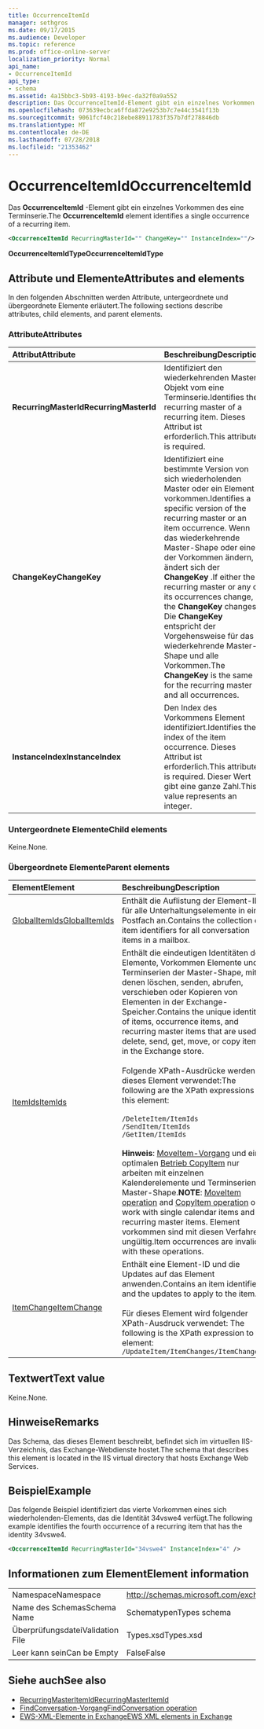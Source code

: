 ```yaml
---
title: OccurrenceItemId
manager: sethgros
ms.date: 09/17/2015
ms.audience: Developer
ms.topic: reference
ms.prod: office-online-server
localization_priority: Normal
api_name:
- OccurrenceItemId
api_type:
- schema
ms.assetid: 4a15bbc3-5b93-4193-b9ec-da32f0a9a552
description: Das OccurrenceItemId-Element gibt ein einzelnes Vorkommen des eine Terminserie.
ms.openlocfilehash: 073639ecbca6ffda872e9253b7c7e44c3541f13b
ms.sourcegitcommit: 9061fcf40c218ebe88911783f357b7df278846db
ms.translationtype: MT
ms.contentlocale: de-DE
ms.lasthandoff: 07/28/2018
ms.locfileid: "21353462"
---
```

# <a name="occurrenceitemid"></a><span data-ttu-id="7889b-103">OccurrenceItemId</span><span class="sxs-lookup"><span data-stu-id="7889b-103">OccurrenceItemId</span></span>

<span data-ttu-id="7889b-104">Das **OccurrenceItemId** -Element gibt ein einzelnes Vorkommen des eine Terminserie.</span><span class="sxs-lookup"><span data-stu-id="7889b-104">The **OccurrenceItemId** element identifies a single occurrence of a recurring item.</span></span> 
  
```XML
<OccurrenceItemId RecurringMasterId="" ChangeKey="" InstanceIndex=""/>
```

<span data-ttu-id="7889b-105">**OccurrenceItemIdType**</span><span class="sxs-lookup"><span data-stu-id="7889b-105">**OccurrenceItemIdType**</span></span>

## <a name="attributes-and-elements"></a><span data-ttu-id="7889b-106">Attribute und Elemente</span><span class="sxs-lookup"><span data-stu-id="7889b-106">Attributes and elements</span></span>

<span data-ttu-id="7889b-107">In den folgenden Abschnitten werden Attribute, untergeordnete und übergeordnete Elemente erläutert.</span><span class="sxs-lookup"><span data-stu-id="7889b-107">The following sections describe attributes, child elements, and parent elements.</span></span>
  
### <a name="attributes"></a><span data-ttu-id="7889b-108">Attribute</span><span class="sxs-lookup"><span data-stu-id="7889b-108">Attributes</span></span>

|<span data-ttu-id="7889b-109">**Attribut**</span><span class="sxs-lookup"><span data-stu-id="7889b-109">**Attribute**</span></span>|<span data-ttu-id="7889b-110">**Beschreibung**</span><span class="sxs-lookup"><span data-stu-id="7889b-110">**Description**</span></span>|
|:-----|:-----|
|<span data-ttu-id="7889b-111">**RecurringMasterId**</span><span class="sxs-lookup"><span data-stu-id="7889b-111">**RecurringMasterId**</span></span> <br/> |<span data-ttu-id="7889b-112">Identifiziert den wiederkehrenden Master-Objekt vom eine Terminserie.</span><span class="sxs-lookup"><span data-stu-id="7889b-112">Identifies the recurring master of a recurring item.</span></span> <span data-ttu-id="7889b-113">Dieses Attribut ist erforderlich.</span><span class="sxs-lookup"><span data-stu-id="7889b-113">This attribute is required.</span></span>  <br/> |
|<span data-ttu-id="7889b-114">**ChangeKey**</span><span class="sxs-lookup"><span data-stu-id="7889b-114">**ChangeKey**</span></span> <br/> |<span data-ttu-id="7889b-115">Identifiziert eine bestimmte Version von sich wiederholenden Master oder ein Element vorkommen.</span><span class="sxs-lookup"><span data-stu-id="7889b-115">Identifies a specific version of the recurring master or an item occurrence.</span></span> <span data-ttu-id="7889b-116">Wenn das wiederkehrende Master-Shape oder eine der Vorkommen ändern, ändert sich der **ChangeKey** .</span><span class="sxs-lookup"><span data-stu-id="7889b-116">If either the recurring master or any of its occurrences change, the **ChangeKey** changes.</span></span> <span data-ttu-id="7889b-117">Die **ChangeKey** entspricht der Vorgehensweise für das wiederkehrende Master-Shape und alle Vorkommen.</span><span class="sxs-lookup"><span data-stu-id="7889b-117">The **ChangeKey** is the same for the recurring master and all occurrences.</span></span>  <br/> |
|<span data-ttu-id="7889b-118">**InstanceIndex**</span><span class="sxs-lookup"><span data-stu-id="7889b-118">**InstanceIndex**</span></span> <br/> |<span data-ttu-id="7889b-119">Den Index des Vorkommens Element identifiziert.</span><span class="sxs-lookup"><span data-stu-id="7889b-119">Identifies the index of the item occurrence.</span></span> <span data-ttu-id="7889b-120">Dieses Attribut ist erforderlich.</span><span class="sxs-lookup"><span data-stu-id="7889b-120">This attribute is required.</span></span> <span data-ttu-id="7889b-121">Dieser Wert gibt eine ganze Zahl.</span><span class="sxs-lookup"><span data-stu-id="7889b-121">This value represents an integer.</span></span>  <br/> |
   
### <a name="child-elements"></a><span data-ttu-id="7889b-122">Untergeordnete Elemente</span><span class="sxs-lookup"><span data-stu-id="7889b-122">Child elements</span></span>

<span data-ttu-id="7889b-123">Keine.</span><span class="sxs-lookup"><span data-stu-id="7889b-123">None.</span></span>
  
### <a name="parent-elements"></a><span data-ttu-id="7889b-124">Übergeordnete Elemente</span><span class="sxs-lookup"><span data-stu-id="7889b-124">Parent elements</span></span>

|<span data-ttu-id="7889b-125">**Element**</span><span class="sxs-lookup"><span data-stu-id="7889b-125">**Element**</span></span>|<span data-ttu-id="7889b-126">**Beschreibung**</span><span class="sxs-lookup"><span data-stu-id="7889b-126">**Description**</span></span>|
|:-----|:-----|
|[<span data-ttu-id="7889b-127">GlobalItemIds</span><span class="sxs-lookup"><span data-stu-id="7889b-127">GlobalItemIds</span></span>](globalitemids.md) <br/> |<span data-ttu-id="7889b-128">Enthält die Auflistung der Element-IDs für alle Unterhaltungselemente in einem Postfach an.</span><span class="sxs-lookup"><span data-stu-id="7889b-128">Contains the collection of item identifiers for all conversation items in a mailbox.</span></span>  <br/> |
|[<span data-ttu-id="7889b-129">ItemIds</span><span class="sxs-lookup"><span data-stu-id="7889b-129">ItemIds</span></span>](itemids.md) <br/> | <span data-ttu-id="7889b-130">Enthält die eindeutigen Identitäten der Elemente, Vorkommen Elemente und Terminserien der Master-Shape, mit denen löschen, senden, abrufen, verschieben oder Kopieren von Elementen in der Exchange-Speicher.</span><span class="sxs-lookup"><span data-stu-id="7889b-130">Contains the unique identities of items, occurrence items, and recurring master items that are used to delete, send, get, move, or copy items in the Exchange store.</span></span> <br/><br/><span data-ttu-id="7889b-131">Folgende XPath-Ausdrücke werden für dieses Element verwendet:</span><span class="sxs-lookup"><span data-stu-id="7889b-131">The following are the XPath expressions to this element:</span></span> <br/><br/>  `/DeleteItem/ItemIds` <br/>  `/SendItem/ItemIds` <br/>  `/GetItem/ItemIds` <br/><br/><span data-ttu-id="7889b-132">**Hinweis**: [MoveItem-Vorgang](moveitem-operation.md) und einen optimalen [Betrieb CopyItem](copyitem-operation.md) nur arbeiten mit einzelnen Kalenderelemente und Terminserien Master-Shape.</span><span class="sxs-lookup"><span data-stu-id="7889b-132">**NOTE**: [MoveItem operation](moveitem-operation.md) and [CopyItem operation](copyitem-operation.md) only work with single calendar items and recurring master items.</span></span> <span data-ttu-id="7889b-133">Element vorkommen sind mit diesen Verfahren ungültig.</span><span class="sxs-lookup"><span data-stu-id="7889b-133">Item occurrences are invalid with these operations.</span></span>           |
|[<span data-ttu-id="7889b-134">ItemChange</span><span class="sxs-lookup"><span data-stu-id="7889b-134">ItemChange</span></span>](itemchange.md) <br/> |<span data-ttu-id="7889b-135">Enthält eine Element-ID und die Updates auf das Element anwenden.</span><span class="sxs-lookup"><span data-stu-id="7889b-135">Contains an item identifier and the updates to apply to the item.</span></span><br/><br/> <span data-ttu-id="7889b-136">Für dieses Element wird folgender XPath-Ausdruck verwendet: </span><span class="sxs-lookup"><span data-stu-id="7889b-136">The following is the XPath expression to this element:</span></span>  <br/>  `/UpdateItem/ItemChanges/ItemChange[i]` <br/> |
   
## <a name="text-value"></a><span data-ttu-id="7889b-137">Textwert</span><span class="sxs-lookup"><span data-stu-id="7889b-137">Text value</span></span>

<span data-ttu-id="7889b-138">Keine.</span><span class="sxs-lookup"><span data-stu-id="7889b-138">None.</span></span>
  
## <a name="remarks"></a><span data-ttu-id="7889b-139">Hinweise</span><span class="sxs-lookup"><span data-stu-id="7889b-139">Remarks</span></span>

<span data-ttu-id="7889b-140">Das Schema, das dieses Element beschreibt, befindet sich im virtuellen IIS-Verzeichnis, das Exchange-Webdienste hostet.</span><span class="sxs-lookup"><span data-stu-id="7889b-140">The schema that describes this element is located in the IIS virtual directory that hosts Exchange Web Services.</span></span>
  
## <a name="example"></a><span data-ttu-id="7889b-141">Beispiel</span><span class="sxs-lookup"><span data-stu-id="7889b-141">Example</span></span>

<span data-ttu-id="7889b-142">Das folgende Beispiel identifiziert das vierte Vorkommen eines sich wiederholenden-Elements, das die Identität 34vswe4 verfügt.</span><span class="sxs-lookup"><span data-stu-id="7889b-142">The following example identifies the fourth occurrence of a recurring item that has the identity 34vswe4.</span></span>
  
```XML
<OccurrenceItemId RecurringMasterId="34vswe4" InstanceIndex="4" />
```

## <a name="element-information"></a><span data-ttu-id="7889b-143">Informationen zum Element</span><span class="sxs-lookup"><span data-stu-id="7889b-143">Element information</span></span>

|||
|:-----|:-----|
|<span data-ttu-id="7889b-144">Namespace</span><span class="sxs-lookup"><span data-stu-id="7889b-144">Namespace</span></span>  <br/> |http://schemas.microsoft.com/exchange/services/2006/types  <br/> |
|<span data-ttu-id="7889b-145">Name des Schemas</span><span class="sxs-lookup"><span data-stu-id="7889b-145">Schema Name</span></span>  <br/> |<span data-ttu-id="7889b-146">Schematypen</span><span class="sxs-lookup"><span data-stu-id="7889b-146">Types schema</span></span>  <br/> |
|<span data-ttu-id="7889b-147">Überprüfungsdatei</span><span class="sxs-lookup"><span data-stu-id="7889b-147">Validation File</span></span>  <br/> |<span data-ttu-id="7889b-148">Types.xsd</span><span class="sxs-lookup"><span data-stu-id="7889b-148">Types.xsd</span></span>  <br/> |
|<span data-ttu-id="7889b-149">Leer kann sein</span><span class="sxs-lookup"><span data-stu-id="7889b-149">Can be Empty</span></span>  <br/> |<span data-ttu-id="7889b-150">False</span><span class="sxs-lookup"><span data-stu-id="7889b-150">False</span></span>  <br/> |
   
## <a name="see-also"></a><span data-ttu-id="7889b-151">Siehe auch</span><span class="sxs-lookup"><span data-stu-id="7889b-151">See also</span></span>

- [<span data-ttu-id="7889b-152">RecurringMasterItemId</span><span class="sxs-lookup"><span data-stu-id="7889b-152">RecurringMasterItemId</span></span>](recurringmasteritemid.md)
- [<span data-ttu-id="7889b-153">FindConversation-Vorgang</span><span class="sxs-lookup"><span data-stu-id="7889b-153">FindConversation operation</span></span>](findconversation-operation.md)
- [<span data-ttu-id="7889b-154">EWS-XML-Elemente in Exchange</span><span class="sxs-lookup"><span data-stu-id="7889b-154">EWS XML elements in Exchange</span></span>](ews-xml-elements-in-exchange.md)

